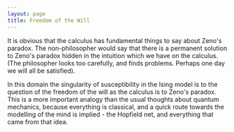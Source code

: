 ```yaml
---
layout: page
title: Freedom of the Will
---
```


It is obvious that the calculus has fundamental things to say about Zeno's paradox. The non-philosopher would say that there is a permanent solution to Zeno's paradox hidden in the intuition which we have on the calculus. (The philosopher looks too carefully, and finds problems. Perhaps one day we will all be satisfied).

In this domain the singularity of susceptibility in the Ising model is to the question of the freedom of the will as the calculus is to Zeno's paradox. This is a more important analogy than the usual thoughts about quantum mechanics, because everything is classical, and a quick route towards the modelling of the mind is implied - the Hopfield net, and everything that came from that idea.
